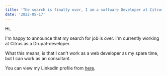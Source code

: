 ```yaml
---
title: 'The search is finally over, I am a software Developer at Citrus Solutions'
date: '2022-05-17'
---
```


Hi,

I'm happy to announce that my search for job is over. I'm currently working at Citrus as a Drupal-developer.

What this means, is that I can't work as a web developer as my spare time, but I can work as an consultant.

You can view my LinkedIn profile from [here](https://www.linkedin.com/in/jussi-k-jokinen/).